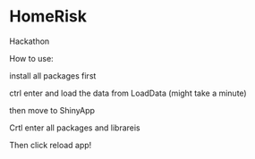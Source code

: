 # HomeRisk
Hackathon

How to use:

install all packages first

ctrl enter and load the data from LoadData  (might take a minute)

then move to ShinyApp

Crtl enter all packages and librareis

Then click reload app!
